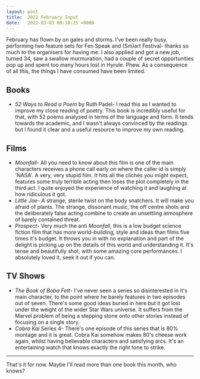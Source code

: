 ```yaml
---
layout: post
title:  2022 February Input
date:   2022-03-03 08:10:25 +0000
---
```


February has flown by on gales and storms. I've been really busy, performing two feature sets for Fen Speak and (Sm)art Festival- thanks so much to the organisers for having me. I also applied and got a new job, turned 34, saw a swallow murmuration, had a couple of secret opportunities pop up and spent too many hours lost in Hyrule. Phew. As a consequence of all this, the things I have consumed have been limited. 

<!--more-->

## Books

* *52 Ways to Read a Poem* by Ruth Padel- I read this as I wanted to improve my close reading of poetry. This book is incredibly useful for that, with 52 poems analysed in terms of the language and form. It tends towards the academic, and I wasn't always convinced by the readings but I found it clear and a useful resource to improve my own reading.

## Films

* *Moonfall*- All you need to know about this film is one of the main characters receives a phone call early on where the caller id is simply 'NASA'. A very, very stupid film. It hits all the clichés you might expect, features some truly terrible acting then loses the plot completely in the third act. I quite enjoyed the experience of watching it and laughing at how ridiculous it got.
* *Little Joe*- A strange, sterile twist on the body snatchers. It will make you afraid of plants. The strange, dissonant music, the off centre shots and the deliberately false acting combine to create an unsettling atmosphere of barely contained threat. 
* *Prospect*- Very much the anti *Moonfall*, this is a low budget science fiction film that has more world-building, style and ideas than films five times it's budget. It throws you in with no explanation and part of the delight is picking up on the details of this world and understanding it. It's tense and beautifully shot, with some amazing core performances. I absolutely loved it, seek it out if you can.

## TV Shows

* *The Book of Boba Fett*- I've never seen a series so disinterested in it's main character, to the point where he barely features in two episodes out of seven. There's some good ideas buried in here but it got lost under the weight of the wider Star Wars universe. It suffers from the Marvel problem of being a stepping stone onto other stories instead of focusing on a single story.
* *Cobra Kai* Series 4- There's one episode of this series that is 80% montage and it is great. Cobra Kai somehow makes 80's cheese work again, whilst having believable characters and satisfying arcs. It's an entertaining watch that knows exactly the right tone to strike. 

---

That's it for now. Maybe I'll read more than one book this month, who knows?
